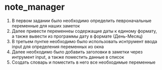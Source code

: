 # note_manager
1. В первом задании было необходимо определить певроначальные переменные для наших заметок
2. Далее привести переменнеы содержащие даты к единому формату, а также вывести из программы дату в формате (День-Месяц)
3. В третьем пунтке необходимо было использовать иснтрумент ввода input для определения переменных из окна
4. Далее необходимо было добавить заголовки в заметки через интрумент input, а также поместить данные в список
5. Создать словарь и поместить в него все необходимые переменные  
